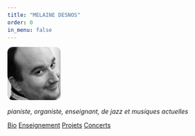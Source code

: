 ```yaml
---
title: "MELAINE DESNOS"
order: 0
in_menu: false
---
```

<img src="images/mel.png" alt="Photo du visage" style="width:120px;height:120px;">

<p1><i>pianiste, organiste, enseignant, de jazz et musiques actuelles</i></p1>

<a href="bio.html" class="bouton">Bio</a>
<a href="enseignement.html" class="bouton">Enseignement</a> 
<a href="projets en cours.html" class="bouton">Projets</a>
<a href="concerts.html" class="bouton">Concerts</a> 